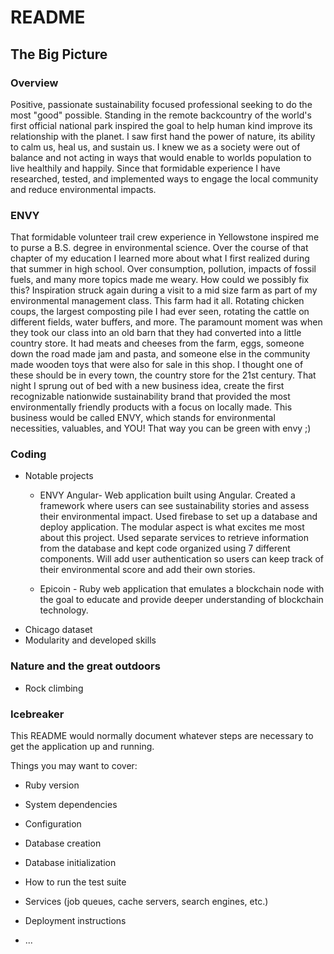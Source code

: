 # README

## The Big Picture

### Overview
  Positive, passionate sustainability focused professional seeking to do the most "good" possible. Standing in the remote backcountry of the world's first official national park inspired the goal to help human kind improve its relationship with the planet. I saw first hand the power of nature, its ability to calm us, heal us, and sustain us. I knew we as a society were out of balance and not acting in ways that would enable to worlds population to live healthily and happily. Since that formidable experience I have researched, tested, and implemented ways to engage the local community and reduce environmental impacts.  

### ENVY
  That formidable volunteer trail crew experience in Yellowstone inspired me to purse a B.S. degree in environmental science. Over the course of that chapter of my education I learned more about what I first realized during that summer in high school. Over consumption, pollution, impacts of fossil fuels, and many more topics made me weary. How could we possibly fix this? Inspiration struck again during a visit to a mid size farm as part of my environmental management class. This farm had it all. Rotating chicken coups, the largest composting pile I had ever seen, rotating the cattle on different fields, water buffers, and more. The paramount moment was when they took our class into an old barn that they had converted into a little country store. It had meats and cheeses from the farm, eggs, someone down the road made jam and pasta, and someone else in the community made wooden toys that were also for sale in this shop. I thought one of these should be in every town, the country store for the 21st century. That night I sprung out of bed with a new business idea, create the first recognizable nationwide sustainability brand that provided the most environmentally friendly products with a focus on locally made. This business would be called ENVY, which stands for environmental necessities, valuables, and YOU! That way you can be green with envy ;)

### Coding
  * Notable projects
    * ENVY Angular- Web application built using Angular. Created a framework where users can see sustainability stories and assess their environmental impact. Used firebase to set up a database and deploy application. The modular aspect is what excites me most about this project. Used separate services to retrieve information from the database and kept code organized using 7 different components. Will add user authentication so users can keep track of their environmental score and add their own stories.

    * Epicoin - Ruby web application that emulates a blockchain node with the goal to educate and provide deeper understanding of blockchain technology. 
  * Chicago dataset
  * Modularity and developed skills

### Nature and the great outdoors

  * Rock climbing

### Icebreaker





This README would normally document whatever steps are necessary to get the
application up and running.

Things you may want to cover:

* Ruby version

* System dependencies

* Configuration

* Database creation

* Database initialization

* How to run the test suite

* Services (job queues, cache servers, search engines, etc.)

* Deployment instructions

* ...
